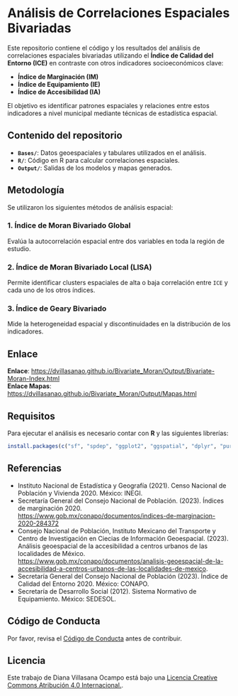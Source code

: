 
<!-- README.md is generated from README.Rmd. Please edit that file -->

# Análisis de Correlaciones Espaciales Bivariadas

Este repositorio contiene el código y los resultados del análisis de
correlaciones espaciales bivariadas utilizando el **Índice de Calidad
del Entorno (ICE)** en contraste con otros indicadores socioeconómicos
clave:

- **Índice de Marginación (IM)**
- **Índice de Equipamiento (IE)**
- **Índice de Accesibilidad (IA)**

El objetivo es identificar patrones espaciales y relaciones entre estos
indicadores a nivel municipal mediante técnicas de estadística espacial.

## Contenido del repositorio

- **`Bases/`**: Datos geoespaciales y tabulares utilizados en el
  análisis.
- **`R/`**: Código en R para calcular correlaciones espaciales.
- **`Output/`**: Salidas de los modelos y mapas generados.

## Metodología

Se utilizaron los siguientes métodos de análisis espacial:

### **1. Índice de Moran Bivariado Global**

Evalúa la autocorrelación espacial entre dos variables en toda la región
de estudio.

### **2. Índice de Moran Bivariado Local (LISA)**

Permite identificar clusters espaciales de alta o baja correlación entre
`ICE` y cada uno de los otros índices.

### **3. Índice de Geary Bivariado**

Mide la heterogeneidad espacial y discontinuidades en la distribución de
los indicadores.

## Enlace

**Enlace**:
<https://dvillasanao.github.io/Bivariate_Moran/Output/Bivariate-Moran-Index.html>  
**Enlace Mapas**:
<https://dvillasanao.github.io/Bivariate_Moran/Output/Mapas.html>

## Requisitos

Para ejecutar el análisis es necesario contar con **R** y las siguientes
librerías:

``` r
install.packages(c("sf", "spdep", "ggplot2", "ggspatial", "dplyr", "purrr"))
```

## Referencias

- Instituto Nacional de Estadística y Geografía (2021). Censo Nacional
  de Población y Vivienda 2020. México: INEGI.
- Secretaría General del Consejo Nacional de Población. (2023). Índices
  de marginación 2020.
  <https://www.gob.mx/conapo/documentos/indices-de-marginacion-2020-284372>
- Consejo Nacional de Población, Instituto Mexicano del Transporte y
  Centro de Investigación en Ciecias de Información Geoespacial. (2023).
  Análisis geoespacial de la accesibilidad a centros urbanos de las
  localidades de México.
  <https://www.gob.mx/conapo/documentos/analisis-geoespacial-de-la-accesibilidad-a-centros-urbanos-de-las-localidades-de-mexico>.
- Secretaría General del Consejo Nacional de Población (2023). Índice de
  Calidad del Entorno 2020. México: CONAPO.
- Secretaría de Desarrollo Social (2012). Sistema Normativo de
  Equipamiento. México: SEDESOL.

## Código de Conducta

Por favor, revisa el [Código de Conducta](CODE_OF_CONDUCT.md) antes de
contribuir.

## Licencia

Este trabajo de Diana Villasana Ocampo está bajo una
<a rel="license" href="http://creativecommons.org/licenses/by/4.0/">
Licencia Creative Commons Atribución 4.0 Internacional.</a>.
